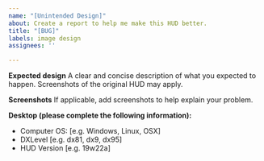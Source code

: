 ```yaml
---
name: "[Unintended Design]"
about: Create a report to help me make this HUD better.
title: "[BUG]"
labels: image design
assignees: ''

---
```


**Expected design**
A clear and concise description of what you expected to happen. Screenshots of the original HUD may apply.

**Screenshots**
If applicable, add screenshots to help explain your problem.

**Desktop (please complete the following information):**
 - Computer OS: [e.g. Windows, Linux, OSX]
 - DXLevel [e.g. dx81, dx9, dx95]
 - HUD Version [e.g. 19w22a]
